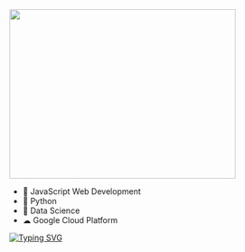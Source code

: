 <img src="https://i.pinimg.com/originals/d3/81/2e/d3812ec68e76e334b4ab1cb8884169a7.gif" width='400px' height="300"/>

- 🥷 JavaScript Web Development
- 🔭 Python
- 🥡 Data Science 
- ☁ Google Cloud Platform

[![Typing SVG](https://readme-typing-svg.demolab.com?font=Fira+Code&size=28&pause=1000&color=94F70E&width=800&height=70&lines=Typing...%20tech%20things.%20🪡)](https://github.com/printer130)






